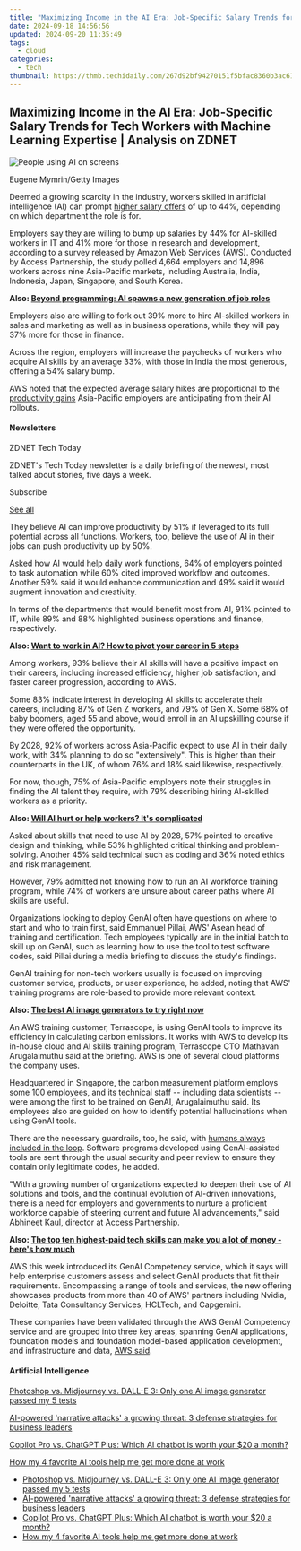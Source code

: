 ```yaml
---
title: "Maximizing Income in the AI Era: Job-Specific Salary Trends for Tech Workers with Machine Learning Expertise | Analysis on ZDNET"
date: 2024-09-18 14:56:56
updated: 2024-09-20 11:35:49
tags:
  - cloud
categories:
  - tech
thumbnail: https://thmb.techidaily.com/267d92bf94270151f5bfac8360b3ac61e42f156ac8997243316d48f1378e1df1.jpg
---
```


## Maximizing Income in the AI Era: Job-Specific Salary Trends for Tech Workers with Machine Learning Expertise | Analysis on ZDNET

![People using AI on screens](https://www.zdnet.com/a/img/resize/6d4bc474d6a4bc0a12578c7cd8c54e39b85d25ee/2024/03/01/d267528a-5ad2-44cb-b576-e6ff25e0e403/gettyimages-1789547663.jpg?auto=webp&width=1280)

Eugene Mymrin/Getty Images

Deemed a growing scarcity in the industry, workers skilled in artificial intelligence (AI) can prompt [higher salary offers](https://www.zdnet.com/education/professional-development/the-top-ten-highest-paid-tech-skills-can-make-you-lots-of-money-heres-how-much/) of up to 44%, depending on which department the role is for. 

Employers say they are willing to bump up salaries by 44% for AI-skilled workers in IT and 41% more for those in research and development, according to a survey released by Amazon Web Services (AWS). Conducted by Access Partnership, the study polled 4,664 employers and 14,896 workers across nine Asia-Pacific markets, including Australia, India, Indonesia, Japan, Singapore, and South Korea.

**Also: [Beyond programming: AI spawns a new generation of job roles](https://www.zdnet.com/education/professional-development/beyond-programming-ai-spawns-a-new-generation-of-job-roles/)**

Employers also are willing to fork out 39% more to hire AI-skilled workers in sales and marketing as well as in business operations, while they will pay 37% more for those in finance.

Across the region, employers will increase the paychecks of workers who acquire AI skills by an average 33%, with those in India the most generous, offering a 54% salary bump. 

AWS noted that the expected average salary hikes are proportional to the [productivity gains](https://www.zdnet.com/article/finding-the-path-toward-success-as-organizations-bring-ai-into-the-workplace/) Asia-Pacific employers are anticipating from their AI rollouts. 

#### Newsletters

ZDNET Tech Today

ZDNET's Tech Today newsletter is a daily briefing of the newest, most talked about stories, five days a week.

 Subscribe

[See all](https://www.zdnet.com/newsletters/)

They believe AI can improve productivity by 51% if leveraged to its full potential across all functions. Workers, too, believe the use of AI in their jobs can push productivity up by 50%.

Asked how AI would help daily work functions, 64% of employers pointed to task automation while 60% cited improved workflow and outcomes. Another 59% said it would enhance communication and 49% said it would augment innovation and creativity. 

In terms of the departments that would benefit most from AI, 91% pointed to IT, while 89% and 88% highlighted business operations and finance, respectively. 

**Also: [Want to work in AI? How to pivot your career in 5 steps](https://www.zdnet.com/article/want-to-work-in-ai-how-to-pivot-your-career-in-5-steps/)**

Among workers, 93% believe their AI skills will have a positive impact on their careers, including increased efficiency, higher job satisfaction, and faster career progression, according to AWS. 

Some 83% indicate interest in developing AI skills to accelerate their careers, including 87% of Gen Z workers, and 79% of Gen X. Some 68% of baby boomers, aged 55 and above, would enroll in an AI upskilling course if they were offered the opportunity.

By 2028, 92% of workers across Asia-Pacific expect to use AI in their daily work, with 34% planning to do so "extensively". This is higher than their counterparts in the UK, of whom 76% and 18% said likewise, respectively. 

For now, though, 75% of Asia-Pacific employers note their struggles in finding the AI talent they require, with 79% describing hiring AI-skilled workers as a priority. 

**Also: [Will AI hurt or help workers? It's complicated](https://www.zdnet.com/article/will-ai-hurt-or-help-workers-its-complicated/)**

Asked about skills that need to use AI by 2028, 57% pointed to creative design and thinking, while 53% highlighted critical thinking and problem-solving. Another 45% said technical such as coding and 36% noted ethics and risk management. 

However, 79% admitted not knowing how to run an AI workforce training program, while 74% of workers are unsure about career paths where AI skills are useful.

Organizations looking to deploy GenAI often have questions on where to start and who to train first, said Emmanuel Pillai, AWS' Asean head of training and certification. Tech employees typically are in the initial batch to skill up on GenAI, such as learning how to use the tool to test software codes, said Pillai during a media briefing to discuss the study's findings. 

GenAI training for non-tech workers usually is focused on improving customer service, products, or user experience, he added, noting that AWS' training programs are role-based to provide more relevant context. 

**Also: [The best AI image generators to try right now](https://www.zdnet.com/article/best-ai-image-generator/)**

An AWS training customer, Terrascope, is using GenAI tools to improve its efficiency in calculating carbon emissions. It works with AWS to develop its in-house cloud and AI skills training program, Terrascope CTO Mathavan Arugalaimuthu said at the briefing. AWS is one of several cloud platforms the company uses. 

Headquartered in Singapore, the carbon measurement platform employs some 100 employees, and its technical staff -- including data scientists -- were among the first to be trained on GenAI, Arugalaimuthu said. Its employees also are guided on how to identify potential hallucinations when using GenAI tools. 

There are the necessary guardrails, too, he said, with [humans always included in the loop](https://www.zdnet.com/article/human-oversight-key-to-keeping-ai-honest/). Software programs developed using GenAI-assisted tools are sent through the usual security and peer review to ensure they contain only legitimate codes, he added. 

"With a growing number of organizations expected to deepen their use of AI solutions and tools, and the continual evolution of AI-driven innovations, there is a need for employers and governments to nurture a proficient workforce capable of steering current and future AI advancements," said Abhineet Kaul, director at Access Partnership.

**Also: [The top ten highest-paid tech skills can make you a lot of money - here's how much](https://www.zdnet.com/education/professional-development/the-top-ten-highest-paid-tech-skills-can-make-you-lots-of-money-heres-how-much/)**

AWS this week introduced its GenAI Competency service, which it says will help enterprise customers assess and select GenAI products that fit their requirements. Encompassing a range of tools and services, the new offering showcases products from more than 40 of AWS' partners including Nvidia, Deloitte, Tata Consultancy Services, HCLTech, and Capgemini. 

These companies have been validated through the AWS GenAI Competency service and are grouped into three key areas, spanning GenAI applications, foundation models and foundation model-based application development, and infrastructure and data, [AWS said](https://buy.geni.us/Proxy.ashx?TSID=368250&GR%5FURL=https%3A%2F%2Faws.amazon.com%2Fblogs%2Fapn%2Frevolutionize-your-business-with-aws-generative-ai-competency-partners%2F%3Ftag%3Dzd-buy-button-20%26ascsubtag%3D%5F%5FCOM%5FCLICK%5FID%5F%5F%7Cc8bc7226-e6a3-4ce7-8e8b-d20d378f1f82%7Cdtp&dtb=1).

#### Artificial Intelligence

[Photoshop vs. Midjourney vs. DALL-E 3: Only one AI image generator passed my 5 tests](https://www.zdnet.com/article/is-photoshops-new-text-to-image-as-good-as-midjourney-and-dall-e-we-test-it-and-see/ "Photoshop vs. Midjourney vs. DALL-E 3: Only one AI image generator passed my 5 tests")

[AI-powered 'narrative attacks' a growing threat: 3 defense strategies for business leaders](https://www.zdnet.com/article/ai-powered-narrative-attacks-a-growing-threat-3-defense-strategies-for-business-leaders/ "AI-powered 'narrative attacks' a growing threat: 3 defense strategies for business leaders")

[Copilot Pro vs. ChatGPT Plus: Which AI chatbot is worth your $20 a month?](https://www.zdnet.com/article/copilot-pro-vs-chatgpt-plus-which-is-ai-chatbot-is-worth-your-20-a-month/ "Copilot Pro vs. ChatGPT Plus: Which AI chatbot is worth your $20 a month?")

[How my 4 favorite AI tools help me get more done at work](https://www.zdnet.com/article/how-my-4-favorite-ai-tools-help-me-get-more-done-at-work/ "How my 4 favorite AI tools help me get more done at work")

* [Photoshop vs. Midjourney vs. DALL-E 3: Only one AI image generator passed my 5 tests](https://www.zdnet.com/article/is-photoshops-new-text-to-image-as-good-as-midjourney-and-dall-e-we-test-it-and-see/ "Photoshop vs. Midjourney vs. DALL-E 3: Only one AI image generator passed my 5 tests")
* [AI-powered 'narrative attacks' a growing threat: 3 defense strategies for business leaders](https://www.zdnet.com/article/ai-powered-narrative-attacks-a-growing-threat-3-defense-strategies-for-business-leaders/ "AI-powered 'narrative attacks' a growing threat: 3 defense strategies for business leaders")
* [Copilot Pro vs. ChatGPT Plus: Which AI chatbot is worth your $20 a month?](https://www.zdnet.com/article/copilot-pro-vs-chatgpt-plus-which-is-ai-chatbot-is-worth-your-20-a-month/ "Copilot Pro vs. ChatGPT Plus: Which AI chatbot is worth your $20 a month?")
* [How my 4 favorite AI tools help me get more done at work](https://www.zdnet.com/article/how-my-4-favorite-ai-tools-help-me-get-more-done-at-work/ "How my 4 favorite AI tools help me get more done at work")

<ins class="adsbygoogle"
     style="display:block"
     data-ad-format="autorelaxed"
     data-ad-client="ca-pub-7571918770474297"
     data-ad-slot="1223367746"></ins>



<ins class="adsbygoogle"
     style="display:block"
     data-ad-client="ca-pub-7571918770474297"
     data-ad-slot="8358498916"
     data-ad-format="auto"
     data-full-width-responsive="true"></ins>
